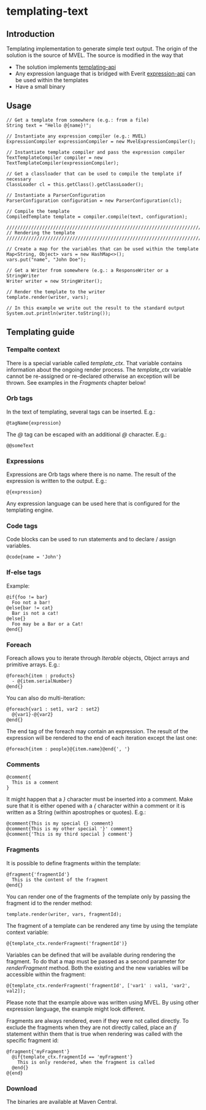 templating-text
===============

## Introduction

Templating implementation to generate simple text output. The origin of the
solution is the source of MVEL. The source is modified in the way that

 - The solution implements [templating-api][1]
 - Any expression language that is bridged with Everit [expression-api][2]
   can be used within the templates
 - Have a small binary

## Usage

    // Get a template from somewhere (e.g.: from a file)
    String text = "Hello @{name}!";

    // Instantiate any expression compiler (e.g.: MVEL)
    ExpressionCompiler expressionCompiler = new MvelExpressionCompiler();

    // Instantiate template compiler and pass the expression compiler
    TextTemplateCompiler compiler = new TextTemplateCompiler(expressionCompiler);

    // Get a classloader that can be used to compile the template if necessary
    ClassLoader cl = this.getClass().getClassLoader();

    // Instantiate a ParserConfiguration
    ParserConfiguration configuration = new ParserConfiguration(cl);

    // Compile the template
    CompiledTemplate template = compiler.compile(text, configuration);

    /////////////////////////////////////////////////////////////////////////
    // Rendering the template
    /////////////////////////////////////////////////////////////////////////

    // Create a map for the variables that can be used within the template
    Map<String, Object> vars = new HashMap<>();
    vars.put("name", "John Doe");

    // Get a Writer from somewhere (e.g.: a ResponseWriter or a StringWriter
    Writer writer = new StringWriter();

    // Render the template to the writer
    template.render(writer, vars);

    // In this example we write out the result to the standard output
    System.out.println(writer.toString());

## Templating guide

### Tempalte context

There is a special variable called _template_ctx_. That variable contains
information about the ongoing render process. The _template_ctx_ variable
cannot be re-assigned or re-declared otherwise an exception will be thrown.
See examples in the _Fragments_ chapter below!

### Orb tags

In the text of templating, several tags can be inserted. E.g.:

    @tagName{expression}

The _@_ tag can be escaped with an additional _@_ character. E.g.:

    @@someText

### Expressions

Expressions are Orb tags where there is no name. The result of the expression
is written to the output. E.g.:

    @{expression}

Any expression language can be used here that is configured for the templating
engine.

### Code tags

Code blocks can be used to run statements and to declare / assign variables.

    @code{name = 'John'}

### If-else tags

Example:

    @if{foo != bar}
      Foo not a bar!
    @else{bar != cat}
      Bar is not a cat!
    @else{}
      Foo may be a Bar or a Cat!
    @end{}

### Foreach

Foreach allows you to iterate through _Iterable_ objects, Object arrays and
primitive arrays. E.g.:

    @foreach{item : products} 
      - @{item.serialNumber}
    @end{} 

You can also do multi-iteration:

    @foreach{var1 : set1, var2 : set2}
      @{var1}-@{var2}
    @end{}

The end tag of the foreach may contain an expression. The result of the
expression will be rendered to the end of each iteration except the last one:

    @foreach{item : people}@{item.name}@end{', '}

### Comments

    @comment{
      This is a comment
    }

It might happen that a _}_ character must be inserted into a comment. Make
sure that it is either opened with a _{_ character within a comment or it is
written as a String (within apostrophes or quotes). E.g.:

    @comment{This is my special {} comment}
    @comment{This is my other special '}' comment}
    @comment{'This is my third special } comment'}


### Fragments

It is possible to define fragments within the template:

    @fragment{'fragmentId'}
      This is the content of the fragment
    @end{} 

You can render one of the fragments of the template only by passing the
fragment id to the render method:

    template.render(writer, vars, fragmentId);

The fragment of a template can be rendered any time by using the template
context variable:

    @{template_ctx.renderFragment('fragmentId')}

Variables can be defined that will be available during rendering the
fragment. To do that a map must be passed as a second parameter for
_renderFragment_ method. Both the existing and the new variables will
be accessible within the fragment:

    @{template_ctx.renderFragment('fragmentId', ['var1' : val1, 'var2', val2]);

Please note that the example above was written using MVEL. By using other
expression language, the example might look different.

Fragments are always rendered, even if they were not called directly. To
exclude the fragments when they are not directly called, place an _if_
statement within them that is true when rendering was called with the
specific fragment id:

    @fragment{'myFragment'}
      @if{template_ctx.fragmentId == 'myFragment'}
        This is only rendered, when the fragment is called
      @end{}
    @{end}

### Download

The binaries are available at Maven Central.

[1]: https://github.com/everit-org/templating-api
[2]: https://github.com/everit-org/expression-api
